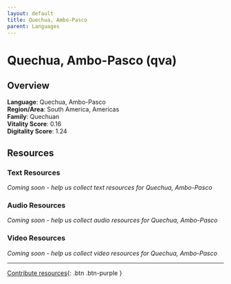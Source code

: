 ```yaml
---
layout: default
title: Quechua, Ambo-Pasco
parent: Languages
---
```


# Quechua, Ambo-Pasco (qva)

## Overview

**Language**: Quechua, Ambo-Pasco  
**Region/Area**: South America, Americas  
**Family**: Quechuan  
**Vitality Score**: 0.16  
**Digitality Score**: 1.24  

## Resources

### Text Resources
*Coming soon - help us collect text resources for Quechua, Ambo-Pasco*

### Audio Resources
*Coming soon - help us collect audio resources for Quechua, Ambo-Pasco*

### Video Resources
*Coming soon - help us collect video resources for Quechua, Ambo-Pasco*

---

[Contribute resources](https://fairtrain.github.io/){: .btn .btn-purple }
